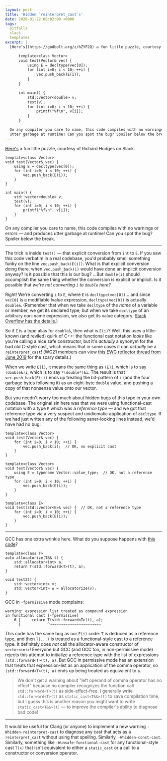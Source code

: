 ```yaml
---
layout: post
title: 'Hidden `reinterpret_cast`s'
date: 2020-01-22 00:02:00 +0000
tags:
  pitfalls
  slack
  templates
excerpt: |
  [Here's](https://godbolt.org/z/hZYF2Q) a fun little puzzle, courtesy of Richard Hodges on Slack.

      template<class Vector>
      void test(Vector& vec) {
          using E = decltype(vec[0]);
          for (int i=0; i < 10; ++i) {
              vec.push_back(E(i));
          }
      }

      int main() {
          std::vector<double> v;
          test(v);
          for (int i=0; i < 10; ++i) {
              printf("%f\n", v[i]);
          }
      }

  On any compiler you care to name, this code compiles with no warnings or errors — and produces
  utter garbage at runtime! Can you spot the bug? Spoiler below the break.
---
```


[Here's](https://godbolt.org/z/hZYF2Q) a fun little puzzle, courtesy of Richard Hodges on Slack.

    template<class Vector>
    void test(Vector& vec) {
        using E = decltype(vec[0]);
        for (int i=0; i < 10; ++i) {
            vec.push_back(E(i));
        }
    }

    int main() {
        std::vector<double> v;
        test(v);
        for (int i=0; i < 10; ++i) {
            printf("%f\n", v[i]);
        }
    }

On any compiler you care to name, this code compiles with no warnings or errors — and produces
utter garbage at runtime! Can you spot the bug? Spoiler below the break.

----

The trick is inside `test()` — that explicit conversion from `int` to `E`.
If you saw this code verbatim in a real codebase, you'd probably smell something funky
on the line `vec.push_back(E(i))`. What is that explicit conversion doing there, when
`vec.push_back(i)` would have done an implicit conversion anyway? Is it possible that this
is our bug? ...But `double(i)` should accomplish the same thing whether the conversion is
explicit or implicit. Is it possible that _we're not converting `i` to `double` here?_

Right! We're converting `i` to `E`, where `E` is `decltype(vec[0])`... and since `vec[0]`
is a modifiable lvalue expression, `decltype(vec[0])` is actually `double&`. (Remember that
when we take `decltype` of the _name_ of a variable or member, we get its declared type;
but when we take `decltype` of an arbitrary non-name expression, we also get its value category.
[Stack Overflow has the details.](https://stackoverflow.com/questions/3097779/decltype-and-parentheses/3097804))

So if `E` is a type alias for `double&`, then what is `E(i)`? Well, this uses a little-known
(and reviled) quirk of C++: the functional cast notation _looks_ like you're calling
a nice safe constructor, but it's _actually_ a synonym for the bad old C-style cast, which means
that in some cases it can _actually_ be a `reinterpret_cast`!
(WG21 members can view [this EWG reflector thread from June 2019](http://lists.isocpp.org/ext/2019/06/10413.php)
for the scary details.)

When we write `E(i)`, it means the same thing as `(E)i`, which is to say `(double&)i`,
which is to say `*(double*)&i`. The result is that `vec.push_back(E(i))` ends up treating the
bit-pattern of `i` (and the four garbage bytes following it) as an eight-byte `double` value,
and pushing a copy of that nonsense value onto our vector.

But you needn't worry too much about hidden bugs of this type in your own codebase.
The original sin here was that we were using functional-cast notation with a type `E`
which was a _reference type_ — and we got that reference type via a very suspect and
unidiomatic application of `decltype`. If we had just written any of the following
saner-looking lines instead, we'd have had no bug:

    template<class Vector>
    void test(Vector& vec) {
        for (int i=0; i < 10; ++i) {
            vec.push_back(i);  // OK, no explicit cast
        }
    }

    template<class Vector>
    void test(Vector& vec) {
        using E = typename Vector::value_type;  // OK, not a reference type
        for (int i=0; i < 10; ++i) {
            vec.push_back(E(i));
        }
    }

    template<class E>
    void test(std::vector<E>& vec) {  // OK, not a reference type
        for (int i=0; i < 10; ++i) {
            vec.push_back(E(i));
        }
    }

----

GCC has one extra wrinkle here. What do you suppose happens with [this code](https://godbolt.org/z/xdCnua)?

    template<class T>
    auto allocatorize(T&& t) {
        std::allocator<int> a;
        return T(std::forward<T>(t), a);
    }

    void test2() {
        std::vector<int> v;
        std::vector<int> w = allocatorize(v);
    }

GCC in `-fpermissive` mode complains:

    warning: expression list treated as compound expression
    in functional cast [-fpermissive]
        6 |     return T(std::forward<T>(t), a);
          |            ^~~~~~~~~~~~~~~~~~~~~~~~

This code has the same bug as our `E(i)` code: `T` is deduced as a reference type, and then `T(...)` is treated as
a functional-style cast to a reference type. It definitely does _not_ call the allocator-aware constructor of
`vector<int>`!  Everyone but GCC (and GCC too, in non-permissive mode) rejects this attempt to initialize a
reference type with the list of expressions `(std::forward<T>(t), a)`. But GCC in permissive mode has an extension
that treats that expression-list as an application of the comma operator, so `(std::forward<T>(t), a)` ends up
being treated as equivalent to `a`.

> We don't get a warning about "left operand of comma operator has no effect" because no compiler
> recognizes the function call `std::forward<T>(t)` as side-effect-free. I generally write
> `std::forward<T>(t)` as `static_cast<T&&>(t)` to save compilation time, but I guess this is another
> reason you might want to write `static_cast<T&&>(t)` — to improve the compiler's ability to diagnose
> bad code!

----

It would be useful for Clang (or anyone) to implement a new warning `-Whidden-reinterpret-cast`
to diagnose any cast that acts as a `reinterpret_cast` without using that spelling. Similarly,
`-Whidden-const-cast`. Similarly, something like `-Wunsafe-functional-cast` for any functional-style cast
`T(x)` that isn't equivalent to either a `static_cast` or a call to a constructor or conversion operator.
